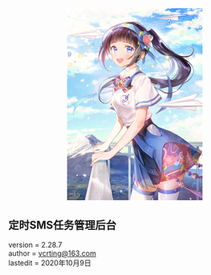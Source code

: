 <center><img width = '270' src ="https://raw.githubusercontent.com/VcrTing/SMSTask/master/0.png"/></center>
  
## 定时SMS任务管理后台
version = 2.28.7   
author = vcrting@163.com  
lastedit = 2020年10月9日  